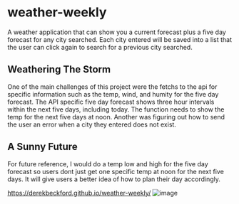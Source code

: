 # weather-weekly

A weather application that can show you a current forecast plus a five day forecast for any city searched. Each city entered will be saved into a list that the user can click again to search for a previous city searched. 

## Weathering The Storm

One of the main challenges of this project were the fetchs to the api for specific information such as the temp, wind, and humity for the five day forecast. The API specific five day forecast shows three hour intervals within the next five days, including today. The function needs to show the temp for the next five days at noon. Another was figuring out how to send the user an error when a city they entered does not exist. 

## A Sunny Future

For future reference, I would do a temp low and high for the five day forecast so users dont just get one specific temp at noon for the next five days. It will give users a better idea of how to plan their day accordingly. 

https://derekbeckford.github.io/weather-weekly/
![image](https://user-images.githubusercontent.com/82908627/122653400-c1b97600-d109-11eb-8f4c-a8e56962f45e.png)
